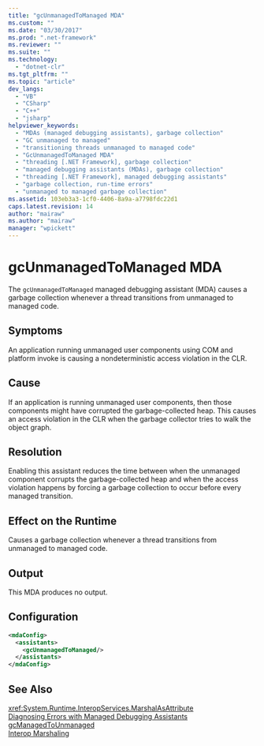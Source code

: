 ```yaml
---
title: "gcUnmanagedToManaged MDA"
ms.custom: ""
ms.date: "03/30/2017"
ms.prod: ".net-framework"
ms.reviewer: ""
ms.suite: ""
ms.technology: 
  - "dotnet-clr"
ms.tgt_pltfrm: ""
ms.topic: "article"
dev_langs: 
  - "VB"
  - "CSharp"
  - "C++"
  - "jsharp"
helpviewer_keywords: 
  - "MDAs (managed debugging assistants), garbage collection"
  - "GC unmanaged to managed"
  - "transitioning threads unmanaged to managed code"
  - "GcUnmanagedToManaged MDA"
  - "threading [.NET Framework], garbage collection"
  - "managed debugging assistants (MDAs), garbage collection"
  - "threading [.NET Framework], managed debugging assistants"
  - "garbage collection, run-time errors"
  - "unmanaged to managed garbage collection"
ms.assetid: 103eb3a3-1cf0-4406-8a9a-a7798fdc22d1
caps.latest.revision: 14
author: "mairaw"
ms.author: "mairaw"
manager: "wpickett"
---
```

# gcUnmanagedToManaged MDA
The `gcUnmanagedToManaged` managed debugging assistant (MDA) causes a garbage collection whenever a thread transitions from unmanaged to managed code.  
  
## Symptoms  
 An application running unmanaged user components using COM and platform invoke is causing a nondeterministic access violation in the CLR.  
  
## Cause  
 If an application is running unmanaged user components, then those components might have corrupted the garbage-collected heap. This causes an access violation in the CLR when the garbage collector tries to walk the object graph.  
  
## Resolution  
 Enabling this assistant reduces the time between when the unmanaged component corrupts the garbage-collected heap and when the access violation happens by forcing a garbage collection to occur before every managed transition.  
  
## Effect on the Runtime  
 Causes a garbage collection whenever a thread transitions from unmanaged to managed code.  
  
## Output  
 This MDA produces no output.  
  
## Configuration  
  
```xml  
<mdaConfig>  
  <assistants>  
    <gcUnmanagedToManaged/>  
  </assistants>  
</mdaConfig>  
```  
  
## See Also  
 <xref:System.Runtime.InteropServices.MarshalAsAttribute>   
 [Diagnosing Errors with Managed Debugging Assistants](../../../docs/framework/debug-trace-profile/diagnosing-errors-with-managed-debugging-assistants.md)   
 [gcManagedToUnmanaged](../../../docs/framework/debug-trace-profile/gcmanagedtounmanaged-mda.md)   
 [Interop Marshaling](../../../docs/framework/interop/interop-marshaling.md)
